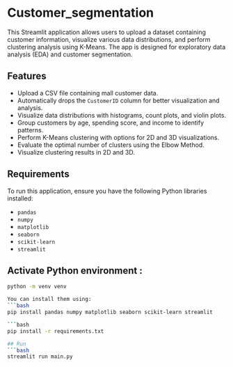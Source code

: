# Customer_segmentation

This Streamlit application allows users to upload a dataset containing customer information, visualize various data distributions, and perform clustering analysis using K-Means. The app is designed for exploratory data analysis (EDA) and customer segmentation.

## Features

- Upload a CSV file containing mall customer data.
- Automatically drops the `CustomerID` column for better visualization and analysis.
- Visualize data distributions with histograms, count plots, and violin plots.
- Group customers by age, spending score, and income to identify patterns.
- Perform K-Means clustering with options for 2D and 3D visualizations.
- Evaluate the optimal number of clusters using the Elbow Method.
- Visualize clustering results in 2D and 3D.

## Requirements

To run this application, ensure you have the following Python libraries installed:

- `pandas`
- `numpy`
- `matplotlib`
- `seaborn`
- `scikit-learn`
- `streamlit`

## Activate Python environment :
```bash
python -m venv venv

You can install them using:
```bash
pip install pandas numpy matplotlib seaborn scikit-learn streamlit

```bash
pip install -r requirements.txt

## Run 
```bash
streamlit run main.py
